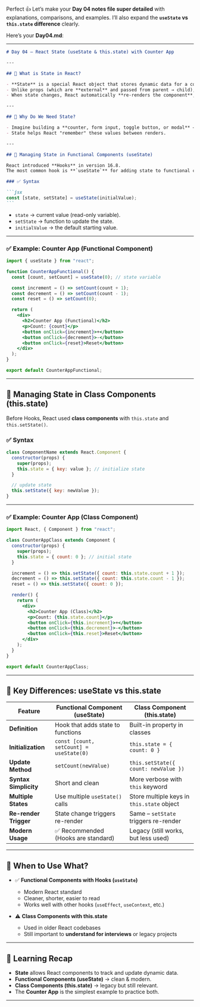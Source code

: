 Perfect 👍 Let’s make your **Day 04 notes file super detailed** with explanations, comparisons, and examples.
I’ll also expand the **`useState` vs `this.state` difference** clearly.

Here’s your **Day04.md**:

---

````markdown
# Day 04 – React State (useState & this.state) with Counter App

---

## 🔹 What is State in React?

- **State** is a special React object that stores dynamic data for a component.
- Unlike props (which are **external** and passed from parent → child), **state is internal** to the component.
- When state changes, React automatically **re-renders the component**, ensuring the UI stays in sync with the data.

---

## 🔹 Why Do We Need State?

- Imagine building a **counter, form input, toggle button, or modal** → these all need to **remember data** that can change over time.
- State helps React "remember" these values between renders.

---

## 🔹 Managing State in Functional Components (useState)

React introduced **Hooks** in version 16.8.  
The most common hook is **`useState`** for adding state to functional components.

### ✅ Syntax

```jsx
const [state, setState] = useState(initialValue);
```
````

- `state` → current value (read-only variable).
- `setState` → function to update the state.
- `initialValue` → the default starting value.

---

### ✅ Example: Counter App (Functional Component)

```jsx
import { useState } from "react";

function CounterAppFunctional() {
  const [count, setCount] = useState(0); // state variable

  const increment = () => setCount(count + 1);
  const decrement = () => setCount(count - 1);
  const reset = () => setCount(0);

  return (
    <div>
      <h2>Counter App (Functional)</h2>
      <p>Count: {count}</p>
      <button onClick={increment}>+</button>
      <button onClick={decrement}>-</button>
      <button onClick={reset}>Reset</button>
    </div>
  );
}

export default CounterAppFunctional;
```

---

## 🔹 Managing State in Class Components (this.state)

Before Hooks, React used **class components** with `this.state` and `this.setState()`.

### ✅ Syntax

```jsx
class ComponentName extends React.Component {
  constructor(props) {
    super(props);
    this.state = { key: value }; // initialize state
  }

  // update state
  this.setState({ key: newValue });
}
```

---

### ✅ Example: Counter App (Class Component)

```jsx
import React, { Component } from "react";

class CounterAppClass extends Component {
  constructor(props) {
    super(props);
    this.state = { count: 0 }; // initial state
  }

  increment = () => this.setState({ count: this.state.count + 1 });
  decrement = () => this.setState({ count: this.state.count - 1 });
  reset = () => this.setState({ count: 0 });

  render() {
    return (
      <div>
        <h2>Counter App (Class)</h2>
        <p>Count: {this.state.count}</p>
        <button onClick={this.increment}>+</button>
        <button onClick={this.decrement}>-</button>
        <button onClick={this.reset}>Reset</button>
      </div>
    );
  }
}

export default CounterAppClass;
```

---

## 🔹 Key Differences: useState vs this.state

| Feature               | Functional Component (useState)         | Class Component (this.state)               |
| --------------------- | --------------------------------------- | ------------------------------------------ |
| **Definition**        | Hook that adds state to functions       | Built-in property in classes               |
| **Initialization**    | `const [count, setCount] = useState(0)` | `this.state = { count: 0 }`                |
| **Update Method**     | `setCount(newValue)`                    | `this.setState({ count: newValue })`       |
| **Syntax Simplicity** | Short and clean                         | More verbose with `this` keyword           |
| **Multiple States**   | Use multiple `useState()` calls         | Store multiple keys in `this.state` object |
| **Re-render Trigger** | State change triggers re-render         | Same – `setState` triggers re-render       |
| **Modern Usage**      | ✅ Recommended (Hooks are standard)     | Legacy (still works, but less used)        |

---

## 🔹 When to Use What?

- ✅ **Functional Components with Hooks (`useState`)**

  - Modern React standard
  - Cleaner, shorter, easier to read
  - Works well with other hooks (`useEffect`, `useContext`, etc.)

- ⚠️ **Class Components with this.state**

  - Used in older React codebases
  - Still important to **understand for interviews** or legacy projects

---

## 📌 Learning Recap

- **State** allows React components to track and update dynamic data.
- **Functional Components (useState)** → clean & modern.
- **Class Components (this.state)** → legacy but still relevant.
- The **Counter App** is the simplest example to practice both.

---

```

```

